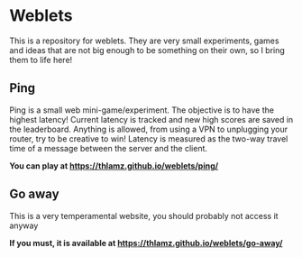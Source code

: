 # Weblets
This is a repository for weblets. They are very small experiments, games and ideas that are not big enough to be something on their own, so I bring them to life here!

## Ping
Ping is a small web mini-game/experiment. The objective is to have the highest latency! Current latency is tracked and new high scores are saved in the leaderboard. Anything is allowed, from using a VPN to unplugging your router, try to be creative to win! Latency is measured as the two-way travel time of a message between the server and the client.

**You can play at https://thlamz.github.io/weblets/ping/**

## Go away
This is a very temperamental website, you should probably not access it anyway

**If you must, it is available at https://thlamz.github.io/weblets/go-away/**
